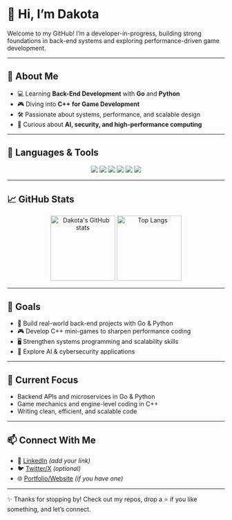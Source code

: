 # 👋 Hi, I’m Dakota  

Welcome to my GitHub! I’m a developer-in-progress, building strong foundations in back-end systems and exploring performance-driven game development.  

---

## 🚀 About Me
- 💻 Learning **Back-End Development** with **Go** and **Python**  
- 🎮 Diving into **C++ for Game Development**  
- 🛠 Passionate about systems, performance, and scalable design  
- 🌌 Curious about **AI, security, and high-performance computing**  

---

## 🧰 Languages & Tools  

<p align="center">
  <img src="https://img.shields.io/badge/Go-00ADD8?style=for-the-badge&logo=go&logoColor=white" />
  <img src="https://img.shields.io/badge/Python-3776AB?style=for-the-badge&logo=python&logoColor=white" />
  <img src="https://img.shields.io/badge/C++-00599C?style=for-the-badge&logo=cplusplus&logoColor=white" />
  <img src="https://img.shields.io/badge/SQL-336791?style=for-the-badge&logo=postgresql&logoColor=white" />
  <img src="https://img.shields.io/badge/Git-F05032?style=for-the-badge&logo=git&logoColor=white" />
  <img src="https://img.shields.io/badge/Linux-FCC624?style=for-the-badge&logo=linux&logoColor=black" />
</p>

---

## 📈 GitHub Stats  

<p align="center">
  <img src="https://github-readme-stats.vercel.app/api?username=YOUR_GITHUB_USERNAME&show_icons=true&theme=radical" alt="Dakota's GitHub stats" height="150"/>
  <img src="https://github-readme-stats.vercel.app/api/top-langs/?username=YOUR_GITHUB_USERNAME&layout=compact&theme=radical" alt="Top Langs" height="150"/>
</p>

---

## 🎯 Goals
- 🚀 Build real-world back-end projects with Go & Python  
- 🎮 Develop C++ mini-games to sharpen performance coding  
- 🖥️ Strengthen systems programming and scalability skills  
- 🤖 Explore AI & cybersecurity applications  

---

## 🌟 Current Focus
- Backend APIs and microservices in Go & Python  
- Game mechanics and engine-level coding in C++  
- Writing clean, efficient, and scalable code  

---

## 📫 Connect With Me
- 💼 [LinkedIn](#) *(add your link)*  
- 🐦 [Twitter/X](#) *(optional)*  
- 🌐 [Portfolio/Website](#) *(if you have one)*  

---

✨ Thanks for stopping by! Check out my repos, drop a ⭐ if you like something, and let’s connect.  

